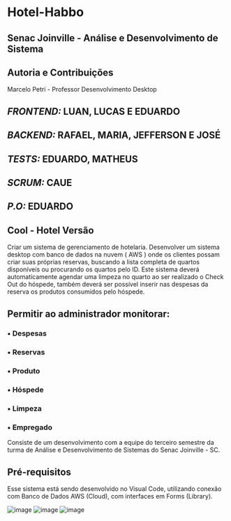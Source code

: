 # Hotel-Habbo
## Senac Joinville - Análise e Desenvolvimento de Sistema
## Autoria e Contribuições
Marcelo Petri - Professor Desenvolvimento Desktop

## *FRONTEND:* LUAN, LUCAS E EDUARDO
## *BACKEND:* RAFAEL, MARIA, JEFFERSON E JOSÉ
## *TESTS:* EDUARDO, MATHEUS
## *SCRUM:* CAUE
## *P.O:* EDUARDO

## Cool - Hotel Versão

Criar um sistema de gerenciamento de hotelaria. Desenvolver um sistema 
desktop com banco de dados na nuvem ( AWS ) onde os clientes possam criar 
suas próprias reservas, buscando a lista completa de quartos disponíveis ou 
procurando os quartos pelo ID. Este sistema deverá automaticamente agendar 
uma limpeza no quarto ao ser realizado o Check Out do hóspede, também 
deverá ser possível inserir nas despesas da reserva os produtos consumidos 
pelo hóspede.

## Permitir ao administrador monitorar:
### • Despesas
### • Reservas
### • Produto
### • Hóspede
### • Limpeza
### • Empregado

Consiste de um desenvolvimento com a equipe do terceiro semestre da turma de 
Análise e Desenvolvimento de Sistemas do Senac Joinville - SC.

## Pré-requisitos
Esse sistema está sendo desenvolvido no Visual Code, utilizando conexão com Banco 
de Dados AWS (Cloud), com interfaces em Forms (Library).

![image](https://user-images.githubusercontent.com/88409973/175750049-cd4689b2-05af-4326-825c-c2c76bf18ca4.png)
![image](https://user-images.githubusercontent.com/88409973/175750088-97513d51-5a34-417e-be67-6e29c3df8b46.png)
![image](https://user-images.githubusercontent.com/88409973/175750103-0757a6d7-6a80-4973-9510-2da377feb0fb.png)